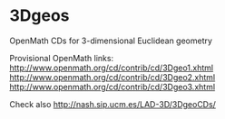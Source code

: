 3Dgeos
======

OpenMath CDs for 3-dimensional Euclidean geometry

Provisional OpenMath links:
http://www.openmath.org/cd/contrib/cd/3Dgeo1.xhtml
http://www.openmath.org/cd/contrib/cd/3Dgeo2.xhtml
http://www.openmath.org/cd/contrib/cd/3Dgeo3.xhtml

Check also http://nash.sip.ucm.es/LAD-3D/3DgeoCDs/
